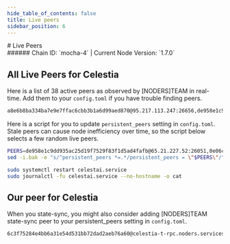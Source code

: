 ```yaml
---
hide_table_of_contents: false
title: Live peers
sidebar_position: 6
---
```


<div class="h1-with-icon icon-celestia">
# Live Peers
</div>
###### Chain ID: `mocha-4` | Current Node Version: `1.7.0`

## All Live Peers for Celestia
Here is a list of 38 active peers as observed by [NODERS]TEAM in real-time. Add them to your `config.toml` if you have trouble finding peers.

```bash
a8e6b8ba334ba7e9e7ffac6cbb3b1a6d99aed870@95.217.113.247:26656,de958e1c9dd935ac25d19f7529f83f1d5ad4fafb@65.21.227.52:26051,eded369f8338938b6cb1148357e628968723aca9@195.201.99.37:26630,daf2cecee2bd7f1b3bf94839f993f807c6b15fbf@65.109.92.79:11656,8df4439ba57a82895245a4b1f49d1e31752c81ad@217.76.50.181:12056,4cbd4292950a9a842c3bf8f922fd71fa9896bced@65.109.83.40:26756,4d021498f3d6deeb0e4170d8cf4c12b1d671d6cf@148.251.133.248:11656,ad64e0055d33445ce4b2f953b7910ae63987aeb2@148.113.8.171:33656,e3bd52521309b0958da511188ae863fcf613548b@5.75.182.123:11656,a2c831a155e616973df49695878282fb7db3f6ee@57.128.117.103:26656,2c6b4cb9d9790a4c5d234fc5d150ffb41cdbc5db@65.21.112.220:2020,a99b3ad2938c5337b574d4271ac6276866a939c0@80.64.208.89:26656,85aef6d15d0197baff696b6e31c88e0f21073c59@162.55.245.144:2400,12cf96edf3d60600815c77557744b6015e4edf80@167.71.51.204:30400,6a09e06bba9a34afd48471466a0ac39a4173bbab@5.2.128.186:26656,ab3d2def384123c6c471432e5c51cb966f64bad2@178.63.116.125:26656,ee9f90974f85c59d3861fc7f7edb10894f6ac3c8@46.166.170.198:26656,25919a1c8922f32603ec1f8aeaa6e2a7888e0bb4@195.14.6.2:26656,5d0bf034d6e6a8b5ee31a2f42f753f1107b3a00e@65.108.231.124:11656,0e06c000916a27dd21a9b36a07256c71ddd69b5e@37.27.54.185:11656,5a7566aa030f7e5e7114dc9764f944b2b1324bcd@65.109.23.114:11656,7c841f59c35d70d9f1472d7d2a76a11eefb7f51f@136.243.69.100:43656,8badeed7f48eefd5d43af7eb7662f2b578304a27@138.201.63.38:26686,bdbb36bb9afd57400635623268e93a6ea629a3dd@141.94.138.48:26679,edebca7508b70df9659c1293b0d8cbc05c77c91f@65.108.12.253:16007,e75abd230f227788bd2756901aa886c5c927fc58@51.158.54.62:26656,1f243a32a4c741e6838f247350f0aa7655ea264e@173.249.40.87:26656,7da0fb48d6ef0823bc9770c0c8068dd7c89ed4ee@185.225.232.196:11656,8194b4f9c4d558a0a4d4242bce9274892cbfb386@20.250.38.245:26656,5c2a752c9b1952dbed075c56c600c3a79b58c395@178.211.139.77:27206,0640e5f6916438c593c888469637bbc0d3151784@185.252.220.89:25009,c17c0cbf05e98656fee5f60fad469fc528f6d6de@65.109.25.113:11656,2abbf1892ce9d91acbbc55b112f3561b01fc3465@162.62.126.26:26656,6d996aeed0402ce5da57c1272eb33f7b38c183ec@43.157.38.30:26656,6cabdecd60b320c9481df4e63678623026283fab@136.243.94.113:26656,1e01da63fd191aae93ff78c258cae7e8c801b433@65.109.106.214:12056,0ee411690f5dcef6bb473748ed069df96addc20d@65.109.124.51:12056,484afffaeea756f238cc8691e9a1b40b39a8cd4b@23.88.74.54:12056
```

Here is a script for you to update `persistent_peers` setting in `config.toml`. Stale peers can cause node inefficiency over time, so the script below selects a few random live peers.

```bash
PEERS=de958e1c9dd935ac25d19f7529f83f1d5ad4fafb@65.21.227.52:26051,0e06c000916a27dd21a9b36a07256c71ddd69b5e@37.27.54.185:11656,2abbf1892ce9d91acbbc55b112f3561b01fc3465@162.62.126.26:26656,2c6b4cb9d9790a4c5d234fc5d150ffb41cdbc5db@65.21.112.220:2020,8df4439ba57a82895245a4b1f49d1e31752c81ad@217.76.50.181:12056
sed -i.bak -e "s/^persistent_peers *=.*/persistent_peers = \"$PEERS\"/" ~/.celestia-app/config/config.toml

sudo systemctl restart celestai.service
sudo journalctl -fu celestai.service --no-hostname -o cat
```

## Our peer for Celestia
When you state-sync, you might also consider adding [NODERS]TEAM state-sync peer to your persistent_peers setting in `config.toml`.

```bash
6c3f75284e4bb6a31e54d531bb72dad2aeb76a60@celestia-t-rpc.noders.services:21656
```
